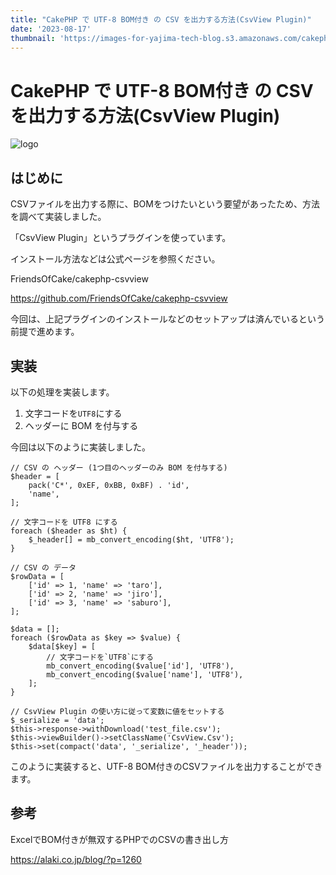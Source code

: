 ```yaml
---
title: "CakePHP で UTF-8 BOM付き の CSV を出力する方法(CsvView Plugin)"
date: '2023-08-17'
thumbnail: 'https://images-for-yajima-tech-blog.s3.amazonaws.com/cakephp_logo.jpg'
---
```


# CakePHP で UTF-8 BOM付き の CSV を出力する方法(CsvView Plugin)

![logo](https://images-for-yajima-tech-blog.s3.amazonaws.com/cakephp_logo.jpg)

## はじめに

CSVファイルを出力する際に、BOMをつけたいという要望があったため、方法を調べて実装しました。

「CsvView Plugin」というプラグインを使っています。

インストール方法などは公式ページを参照ください。

FriendsOfCake/cakephp-csvview

https://github.com/FriendsOfCake/cakephp-csvview

今回は、上記プラグインのインストールなどのセットアップは済んでいるという前提で進めます。

## 実装

以下の処理を実装します。

1. 文字コードを`UTF8`にする
2. ヘッダーに BOM を付与する

今回は以下のように実装しました。

```php:Controller
// CSV の ヘッダー (1つ目のヘッダーのみ BOM を付与する)
$header = [
    pack('C*', 0xEF, 0xBB, 0xBF) . 'id',
    'name',
];

// 文字コードを UTF8 にする
foreach ($header as $ht) {
    $_header[] = mb_convert_encoding($ht, 'UTF8');
}

// CSV の データ
$rowData = [
    ['id' => 1, 'name' => 'taro'],
    ['id' => 2, 'name' => 'jiro'],
    ['id' => 3, 'name' => 'saburo'],
];

$data = [];
foreach ($rowData as $key => $value) {
    $data[$key] = [
        // 文字コードを`UTF8`にする
        mb_convert_encoding($value['id'], 'UTF8'),
        mb_convert_encoding($value['name'], 'UTF8'),
    ];
}

// CsvView Plugin の使い方に従って変数に値をセットする
$_serialize = 'data';
$this->response->withDownload('test_file.csv');
$this->viewBuilder()->setClassName('CsvView.Csv');
$this->set(compact('data', '_serialize', '_header'));
```

このように実装すると、UTF-8 BOM付きのCSVファイルを出力することができます。

## 参考

ExcelでBOM付きが無双するPHPでのCSVの書き出し方

https://alaki.co.jp/blog/?p=1260
